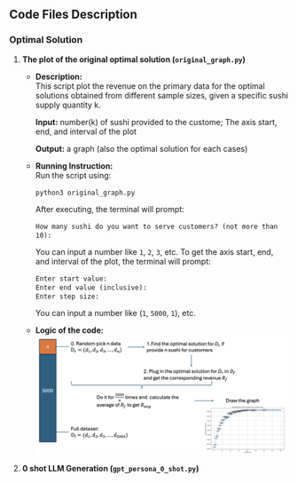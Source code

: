 ## Code Files Description

### Optimal Solution

1. **The plot of the original optimal solution (`original_graph.py`)**

   - **Description:**  
     This script plot the revenue on the primary data for the optimal solutions obtained from different sample sizes, given a specific sushi supply quantity k. 

     **Input:** number(k) of sushi provided to the custome; The axis start, end, and interval of the plot

     **Output:** a graph (also the optimal solution for each cases)
   - **Running Instruction:**  
     Run the script using:
     ```
     python3 original_graph.py
     ```
     After executing, the terminal will prompt:
     ```
     How many sushi do you want to serve customers? (not more than 10): 
     ```
     You can input a number like `1`, `2`, `3`, etc.
     To get the axis start, end, and interval of the plot, the terminal will prompt:
     ```
     Enter start value:  
     Enter end value (inclusive):    
     Enter step size:
     ```
     You can input a number like (`1`, `5000`, `1`), etc.

   - **Logic of the code:**
     ![Plot](images/code_logic1.png)
     
2. **0 shot LLM Generation (`gpt_persona_0_shot.py`)**

### 
